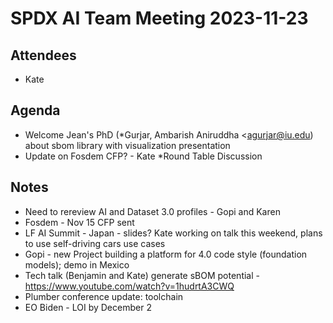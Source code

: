 # SPDX AI Team Meeting 2023-11-23
## Attendees
*  Kate

## Agenda
* Welcome Jean's PhD (*Gurjar, Ambarish Aniruddha <agurjar@iu.edu) about sbom library with visualization presentation
* Update on Fosdem CFP? - Kate
*Round Table Discussion
## Notes
* Need to rereview AI and Dataset 3.0 profiles - Gopi and Karen
* Fosdem - Nov 15  CFP sent
* LF AI Summit - Japan - slides?  Kate working on talk this weekend, plans to use self-driving cars use cases
* Gopi - new Project building a platform for 4.0 code style (foundation models);  demo in Mexico
* Tech talk (Benjamin and Kate) generate sBOM potential - https://www.youtube.com/watch?v=1hudrtA3CWQ
* Plumber conference update:  toolchain
* EO Biden - LOI by December 2
